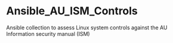 # Ansible_AU_ISM_Controls
Ansible collection to assess Linux system controls against the AU Information security manual (ISM)
